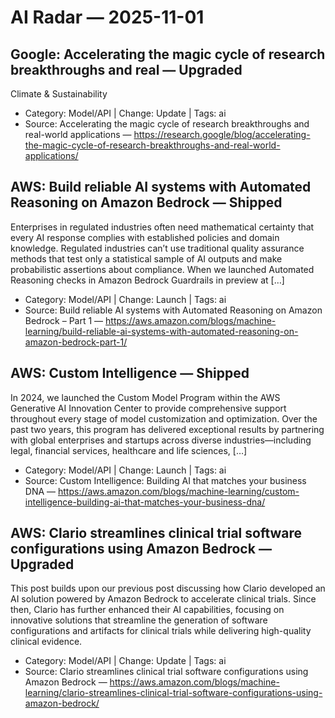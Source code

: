 # AI Radar — 2025-11-01

## Google: Accelerating the magic cycle of research breakthroughs and real — **Upgraded**
Climate & Sustainability

- Category: Model/API  |  Change: Update  |  Tags: ai
- Source: Accelerating the magic cycle of research breakthroughs and real-world applications — https://research.google/blog/accelerating-the-magic-cycle-of-research-breakthroughs-and-real-world-applications/

## AWS: Build reliable AI systems with Automated Reasoning on Amazon Bedrock — **Shipped**
Enterprises in regulated industries often need mathematical certainty that every AI response complies with established policies and domain knowledge. Regulated industries can’t use traditional quality assurance methods that test only a statistical sample of AI outputs and make probabilistic assertions about compliance. When we launched Automated Reasoning checks in Amazon Bedrock Guardrails in preview at […]

- Category: Model/API  |  Change: Launch  |  Tags: ai
- Source: Build reliable AI systems with Automated Reasoning on Amazon Bedrock – Part 1 — https://aws.amazon.com/blogs/machine-learning/build-reliable-ai-systems-with-automated-reasoning-on-amazon-bedrock-part-1/

## AWS: Custom Intelligence — **Shipped**
In 2024, we launched the Custom Model Program within the AWS Generative AI Innovation Center to provide comprehensive support throughout every stage of model customization and optimization. Over the past two years, this program has delivered exceptional results by partnering with global enterprises and startups across diverse industries—including legal, financial services, healthcare and life sciences, […]

- Category: Model/API  |  Change: Launch  |  Tags: ai
- Source: Custom Intelligence: Building AI that matches your business DNA — https://aws.amazon.com/blogs/machine-learning/custom-intelligence-building-ai-that-matches-your-business-dna/

## AWS: Clario streamlines clinical trial software configurations using Amazon Bedrock — **Upgraded**
This post builds upon our previous post discussing how Clario developed an AI solution powered by Amazon Bedrock to accelerate clinical trials. Since then, Clario has further enhanced their AI capabilities, focusing on innovative solutions that streamline the generation of software configurations and artifacts for clinical trials while delivering high-quality clinical evidence.

- Category: Model/API  |  Change: Update  |  Tags: ai
- Source: Clario streamlines clinical trial software configurations using Amazon Bedrock — https://aws.amazon.com/blogs/machine-learning/clario-streamlines-clinical-trial-software-configurations-using-amazon-bedrock/
